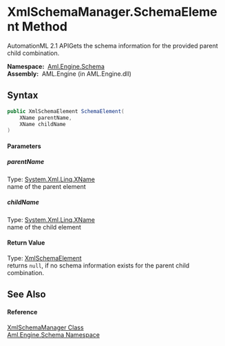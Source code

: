 XmlSchemaManager.SchemaElement Method
=====================================
AutomationML 2.1 APIGets the schema information for the provided parent child combination.

  **Namespace:**  [Aml.Engine.Schema][1]  
  **Assembly:**  AML.Engine (in AML.Engine.dll)

Syntax
------

```csharp
public XmlSchemaElement SchemaElement(
	XName parentName,
	XName childName
)
```

#### Parameters

##### *parentName*
Type: [System.Xml.Linq.XName][2]  
name of the parent element

##### *childName*
Type: [System.Xml.Linq.XName][2]  
name of the child element

#### Return Value
Type: [XmlSchemaElement][3]  
returns `null`, if no schema information exists for the parent child combination.

See Also
--------

#### Reference
[XmlSchemaManager Class][4]  
[Aml.Engine.Schema Namespace][1]  

[1]: ../README.md
[2]: https://docs.microsoft.com/dotnet/api/system.xml.linq.xname
[3]: https://docs.microsoft.com/dotnet/api/system.xml.schema.xmlschemaelement
[4]: README.md
[5]: https://www.automationml.org
[6]: ../../icons/logoShade.png